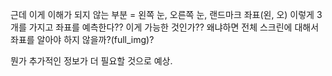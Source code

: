 근데 이게 이해가 되지 않는 부분 = 왼쪽 눈, 오른쪽 눈, 랜드마크 좌표(왼, 오) 이렇게 3개를 가지고 좌표를 예측한다?? 이게 가능한 것인가?? 왜냐하면 전체 스크린에 대해서 좌표를 알아야 하지 않을까?(full_img)?

뭔가 추가적인 정보가 더 필요할 것으로 예상.
